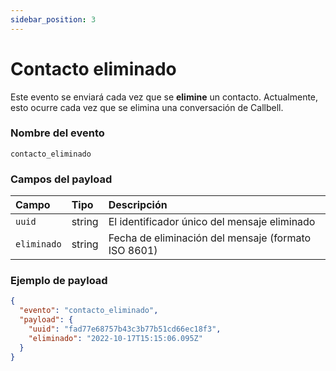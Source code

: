 ```yaml
---
sidebar_position: 3
---
```


# Contacto eliminado

Este evento se enviará cada vez que se **elimine** un contacto. Actualmente, esto ocurre cada vez que se elimina una conversación de Callbell.

### Nombre del evento

`contacto_eliminado`

### Campos del payload

| Campo     | Tipo   | Descripción                                        |
| :-------- | :----- | :------------------------------------------------- |
| `uuid`    | string | El identificador único del mensaje eliminado        |
| `eliminado` | string | Fecha de eliminación del mensaje (formato ISO 8601) |

### Ejemplo de payload

```json title=payload.json
{
  "evento": "contacto_eliminado",
  "payload": {
    "uuid": "fad77e68757b43c3b77b51cd66ec18f3",
    "eliminado": "2022-10-17T15:15:06.095Z"
  }
}
```